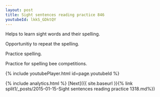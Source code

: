 ```yaml
---
layout: post
title: Sight sentences reading practice 846
youtubeId: lkkS_GDktQY
---
```

 
 
Helps to learn sight words and their spelling.

Opportunitiy to repeat the spelling. 

Practice spelling. 
 
Practice for spelling bee competitions. 
 
{% include youtubePlayer.html id=page.youtubeId %}
 
 
{% include analytics.html %} 
[Next]({{ site.baseurl }}{% link  split1/_posts/2015-01-15-Sight sentences reading practice 1318.md%})
 
